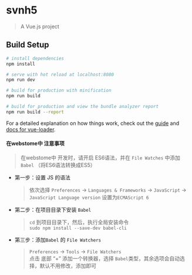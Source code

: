 # svnh5

> A Vue.js project

## Build Setup

``` bash
# install dependencies
npm install

# serve with hot reload at localhost:8080
npm run dev

# build for production with minification
npm run build

# build for production and view the bundle analyzer report
npm run build --report
```

For a detailed explanation on how things work, check out the [guide](http://vuejs-templates.github.io/webpack/) and [docs for vue-loader](http://vuejs.github.io/vue-loader).

#### 在webstome中 注意事项
> 在webstome中 开发时，请开启 ES6语法，并在 `File Watches` 中添加 `Babel`  （将ES6语法转换成ES5）  
- 第一步：设置 JS 的语法  
  > 依次选择  `Preferences` -> `Languages & Frameworks`  -> `JavaScript` -> `JavaScript Language version` 设置为`ECMAScript 6`

- 第二步：在项目目录下安装 `Babel` 
  >  `cd` 到项目目录下，然后，执行全局安装命令   
  >   `sudo npm install --save-dev babel-cli`
  
- 第三步：添加`Babel` 的 `File Watchers`
  >  `Preferences` -> `Tools`  -> `File Watchers`    
  >   点击 底部 “+” 添加一个转换器，选择 `Babel`类型，其余选项会自动选择，默认不用修改，添加即可


